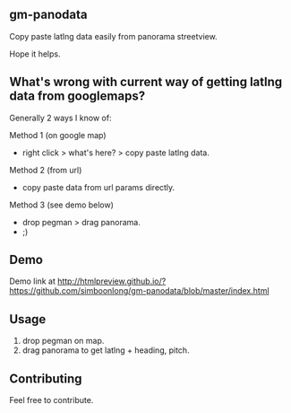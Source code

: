 ## gm-panodata
Copy paste latlng data easily from panorama streetview.

Hope it helps.

## What's wrong with current way of getting latlng data from googlemaps?
Generally 2 ways I know of:

Method 1 (on google map)
- right click > what's here? > copy paste latlng data.

Method 2 (from url)
- copy paste data from url params directly.

Method 3 (see demo below)
- drop pegman > drag panorama.
- ;)

## Demo
Demo link at http://htmlpreview.github.io/?https://github.com/simboonlong/gm-panodata/blob/master/index.html

## Usage
1. drop pegman on map.
2. drag panorama to get latlng + heading, pitch.

## Contributing
Feel free to contribute.